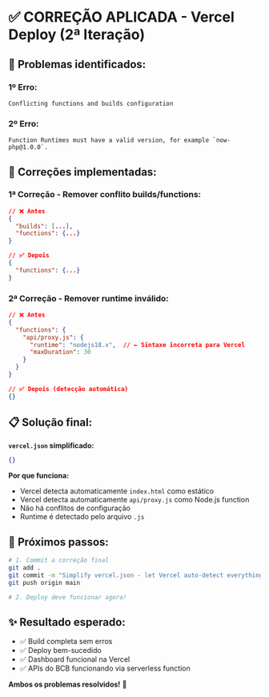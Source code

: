 # ✅ CORREÇÃO APLICADA - Vercel Deploy (2ª Iteração)

## 🚨 Problemas identificados:

### 1º Erro:
```
Conflicting functions and builds configuration
```

### 2º Erro:
```
Function Runtimes must have a valid version, for example `now-php@1.0.0`.
```

## 🔧 Correções implementadas:

### 1ª Correção - Remover conflito builds/functions:
```json
// ❌ Antes
{
  "builds": [...],
  "functions": {...}
}

// ✅ Depois  
{
  "functions": {...}
}
```

### 2ª Correção - Remover runtime inválido:
```json
// ❌ Antes
{
  "functions": {
    "api/proxy.js": {
      "runtime": "nodejs18.x",  // ← Sintaxe incorreta para Vercel
      "maxDuration": 30
    }
  }
}

// ✅ Depois (detecção automática)
{}
```

## 📋 Solução final:

**`vercel.json` simplificado:**
```json
{}
```

**Por que funciona:**
- Vercel detecta automaticamente `index.html` como estático
- Vercel detecta automaticamente `api/proxy.js` como Node.js function
- Não há conflitos de configuração
- Runtime é detectado pelo arquivo `.js`

## 🚀 Próximos passos:

```bash
# 1. Commit a correção final
git add .
git commit -m "Simplify vercel.json - let Vercel auto-detect everything"
git push origin main

# 2. Deploy deve funcionar agora!
```

## ✨ Resultado esperado:

- ✅ Build completa sem erros
- ✅ Deploy bem-sucedido
- ✅ Dashboard funcional na Vercel
- ✅ APIs do BCB funcionando via serverless function

**Ambos os problemas resolvidos!** 🎉
